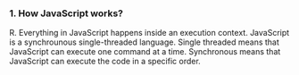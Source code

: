 ### 1. How JavaScript works?

R. Everything in JavaScript happens inside an execution context.
JavaScript is a synchrounous single-threaded language.
Single threaded means that JavaScript can execute one command at a time.
Synchronous means that JavaScript can execute the code in a specific order.
